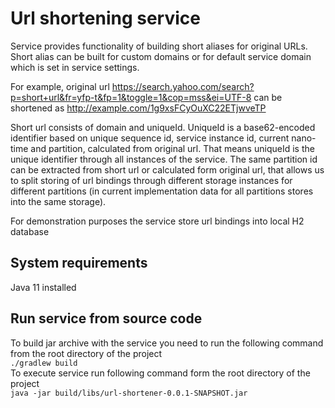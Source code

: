 # Url shortening service
Service provides functionality of building short aliases for original URLs.
Short alias can be built for custom domains or for default service domain which is set in service settings.

For example, original url https://search.yahoo.com/search?p=short+url&fr=yfp-t&fp=1&toggle=1&cop=mss&ei=UTF-8 can be 
shortened as http://example.com/1g9xsFCyOuXC22ETjwveTP

Short url consists of domain and uniqueId. UniqueId is a base62-encoded identifier based on unique sequence id, service 
instance id, current nano-time and partition, calculated from original url. That means uniqueId is the unique identifier through 
all instances of the service. 
The same partition id can be extracted from short url or calculated form original url, that allows us to split storing of url bindings
through different storage instances for different partitions (in current implementation data for all partitions stores into the same storage).

For demonstration purposes the service store url bindings into local H2 database

## System requirements
Java 11 installed

## Run service from source code
To build jar archive with the service you need to run the following command from the root directory of the project\
```./gradlew build```\
To execute service run following command form the root directory of the project\
```java -jar build/libs/url-shortener-0.0.1-SNAPSHOT.jar```
